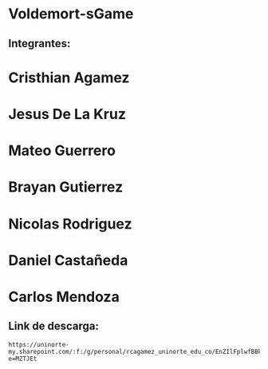 # Voldemort-sGame
## Integrantes:
# Cristhian Agamez
# Jesus De La Kruz
# Mateo Guerrero
# Brayan Gutierrez
# Nicolas Rodriguez
# Daniel Castañeda
# Carlos Mendoza
## Link de descarga:

```
https://uninorte-my.sharepoint.com/:f:/g/personal/rcagamez_uninorte_edu_co/EnZIlFplwfBBkynIQCUk250B1FRaEoo7WrPb1OICti4gpQ?e=MZTJEt
```
